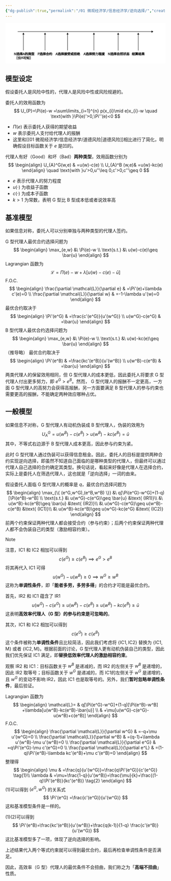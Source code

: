 ```yaml
---
{"dg-publish":true,"permalink":"/01 微观经济学/信息经济学/逆向选择/","created":"2024-06-16T15:02:50.418+08:00","updated":"2024-06-17T16:07:33.098+08:00"}
---
```


![逆向选择1.svg](https://raw.githubusercontent.com/ykonut/picx-images-hosting/master/picgo/image-7279802d9b2e8d530a1e32876d611a5e.svg)

## 模型设定

假设委托人是风险中性的，代理人是风险中性或风险规避的。

委托人的效用函数为
$$
U_{P}=\Pi(e)-w =\sum\limits_{i=1}^{n} p(x_{i}\mid e)x_{i}-w \quad \text{with }\Pi(e)'>0,\Pi''(e)<0
$$
- $\Pi(e)$ 表示委托人获得的期望收益
- $w$ 表示委托人支付给代理人的报酬
- 这里和[[01 微观经济学/信息经济学/道德风险\|道德风险]]相比进行了简化，明确假设目标函数关于 $e$ 是凹的。

代理人有好（Good）和坏（Bad）**两种类型**，效用函数分别为
$$
\begin{align}
U_{A}^G(w,e) & =u(w)-c(e) \\
U_{A}^B (w,e)& =u(w)-kc(e)
\end{align}
\quad \text{with }u'>0,u''\leq 0,c'>0,c''\geq 0
$$
- $e$ 表示代理人的努力程度
- $u(\cdot)$ 为收益子函数
- $c(\cdot)$ 为成本子函数
- $k>1$ 为常数，表明 G 型比 B 型成本低或者说效率高

## 基准模型

如果信息对称，委托人可以分别单独与两种类型的代理人签约。

G 型代理人最优合约选择问题为
$$
\begin{align}
\max_{e,w} &\ \Pi(e)-w \\
\text{s.t.} &\ u(w)-c(e)\geq \bar{u}
\end{align}
$$
Lagrangian 函数为
$$
\mathcal{L}=\Pi(e)-w+\lambda[u(w)-c(e)-\bar{u}]
$$
F.O.C.
$$
\begin{align}
\frac{\partial \mathcal{L}}{\partial e} & =\Pi'(e)+\lambda c'(e)=0 \\
\frac{\partial \mathcal{L}}{\partial w} & =-1-\lambda u'(w)=0
\end{align}
$$
最优合约取决于
$$
\begin{align}
\Pi'(e^G) & =\frac{c'(e^G)}{u'(w^G)} \\
u(w^G)-c(e^G) & =\bar{u}
\end{align}
$$
B 型代理人最优合约选择问题为
$$
\begin{align}
\max_{e,w} &\ \Pi(e)-w \\
\text{s.t.} &\ u(w)-kc(e)\geq \bar{u}
\end{align}
$$
（推导略）
最优合约取决于
$$
\begin{align}
\Pi'(e^B) & =\frac{kc'(e^B)}{u'(w^B)} \\
u(w^B)-c(e^B) & =\bar{u}
\end{align}
$$
两类代理人的保留效用相同，但 G 型代理人的成本更低，因此委托人将要求 G 型代理人付出更多努力，即 $e^G>e^B$。然而， G 型代理人的报酬不一定更高，一方面 G 型代理人的高努力会获得高报酬，另一方面要满足 B 型代理人的参与约束也需要更高的报酬，不能确定两种效应哪种占优。

## 一般模型

如果信息不对称，G 型代理人有动机伪装成 B 型代理人，伪装的效用为
$$
U_{A}^G=u(w^B)-c(e^B)>u(w^B)-kc(e^B)=\bar{u}
$$
其中，不等式右边源于 B 型代理人成本更高，因此参与约束为紧。

此时 G 型代理人通过伪装可以获得信息租金。因此，委托人的目标是提供两种合约实现逆向选择，即虽然不知道自己面临的是哪种类型的代理人，但最终可以通过代理人自己选择的合约确定其类型。换句话说，看起来好像是代理人在选择合约，实际上是委托人在筛选代理人，这也就是「逆向选择」一词的由来。

假设委托人面临 G 型代理人的概率是 $q$，最优合约选择问题为
$$
\begin{align}
\max_{\{ (e^G,w^G),(e^B,w^B) \}} &\ q[\Pi(e^G)-w^G]+(1-q)[\Pi(e^B)-w^B] \\
\text{s.t.} &\ u(w^G)-c(e^G)\geq \bar{u} &\text{ (IR1)}\\
&\ u(w^B)-kc(e^B)\geq \bar{u} &\text{ (IR2)}\\
&\ u(w^G)-c(e^G)\geq u(w^B)-c(e^B) &\text{ (IC1)}\\
&\ u(w^B)-kc(e^B)\geq u(w^G)-kc(e^G) &\text{ (IC2)}
\end{align}
$$
前两个约束保证两种代理人都会接受合约（参与约束）；后两个约束保证两种代理人都不会伪装自己的类型（激励相容约束）。

> [!NOTE]
> 注意，IC1 和 IC2 相加可以得到 
> $$
> c(e^G)\geq c(e^B)\implies e^G>e^B
> $$
> 将其再代入 IC1 可得
> $$
> u(w^G)-u(w^B)\geq 0\implies w^G\geq w^B
> $$
> 这称为**单调性条件**，即「**能者多劳，多劳多得**」的合约才可能是最优合约。

首先，IR2 和 IC1 蕴含了 IR1
$$
u(w^G)-c(e^G)\geq u(w^B)-c(e^B)\geq u(w^B)-kc(e^B)\geq \bar{u}
$$
这表明**高效率代理人（G 型）的参与约束是可忽略的**。

其次，IC1 和 IC2 相加可以得到
$$
c(e^G)\geq c(e^B) \tag{M}
$$
这个条件被称为**单调性条件**且比较简洁，因此我们考虑将 $\{ \text{IC1},\text{IC2} \}$ 替换为 $\{ \text{IC1},\text{M} \}$ 或者 $\{ \text{IC2},\text{M} \}$。根据前面的讨论，G 型代理人更有动机伪装自己的类型，因此我们优先保证 $\text{IC1}$ 满足，即**替换低效率代理人的激励相容约束**。

观察 IR2 和 IC1：目标函数关于 $w^B$ 是递减的，而 IR2 的左侧关于 $w^B$ 是递增的，因此 IR2 取等号；目标函数关于 $w^G$ 是递减的，而 IC1的左侧关于 $w^G$ 是递增的，且 $w^G$ 的变动不影响 IR2，因此 IC1 也是取等号的。另外，我们**暂时忽略单调性条件**，最后验证。

Lagrangian 函数为
$$
\begin{align}
\mathcal{L}= & q[\Pi(e^G)-w^G]+(1-q)[\Pi(e^B)-w^B] +\lambda[u(w^B)-kc(e^B)-\bar{u}] \\
 & +\mu[u(w^G)-c(e^G)- u(w^B)+c(e^B)]
\end{align}
$$
F.O.C.
$$
\begin{align}
\frac{\partial \mathcal{L}}{\partial w^G} & =-q+\mu u'(w^G)=0 \\
\frac{\partial \mathcal{L}}{\partial w^B} & =(q-1)+\lambda u'(w^B)-\mu u'(w^B)=0 \\
\frac{\partial \mathcal{L}}{\partial e^G} & =q\Pi'(e^G)-\mu c'(e^G)=0 \\
\frac{\partial \mathcal{L}}{\partial e^L} & =(1-q)\Pi'(e^B)-\lambda kc'(e^B)+\mu c'(e^B)=0
\end{align}
$$
整理得
$$
\begin{align}
\mu & =\frac{q}{u'(w^G)}=\frac{q\Pi'(e^G)}{c'(e^G)} \tag{1}\\
\lambda & =\mu+\frac{1-q}{u'(w^B)}=\frac{\mu}{k}+\frac{(1-q)\Pi'(e^B)}{kc'(e^B)} \tag{2}
\end{align}
$$
(1)可以得到 $(e^G,w^G)$ 的关系式
$$
\Pi'(e^G) =\frac{c'(e^G)}{u'(w^G)} 
$$
这和基准模型条件是一样的。

(1)(2)可以得到
$$
\Pi'(e^B)=\frac{kc'(e^B)}{u'(w^B)}+\frac{q(k-1)}{1-q} \frac{c'(e^B)}{u'(w^G)}
$$
这比基准模型多了一项，体现了逆向选择的影响。

上述结果代入两个等式约束就可以得到最优合约，最后再检查单调性条件是否满足。

因此，高效率（G 型）代理人的最优条件不会扭曲，我们称之为「**高端不扭曲**」性质。




